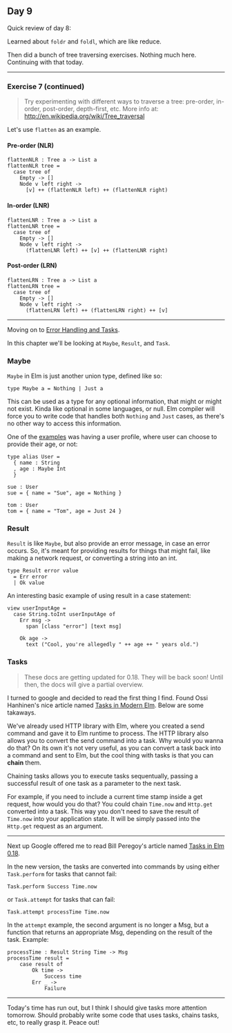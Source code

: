 ## Day 9

Quick review of day 8:

Learned about `foldr` and `foldl`, which are like reduce.

Then did a bunch of tree traversing exercises. Nothing much here. Continuing with that today.

--- 

### Exercise 7 (continued)

> Try experimenting with different ways to traverse a tree: pre-order, in-order, post-order, depth-first, etc. More info at: http://en.wikipedia.org/wiki/Tree_traversal

Let's use `flatten` as an example.

#### Pre-order (NLR)

```
flattenNLR : Tree a -> List a
flattenNLR tree =
  case tree of
    Empty -> []
    Node v left right ->
      [v] ++ (flattenNLR left) ++ (flattenNLR right)
```

#### In-order (LNR)

```
flattenLNR : Tree a -> List a
flattenLNR tree =
  case tree of
    Empty -> []
    Node v left right ->
      (flattenLNR left) ++ [v] ++ (flattenLNR right)
```

#### Post-order (LRN)

```
flattenLRN : Tree a -> List a
flattenLRN tree =
  case tree of
    Empty -> []
    Node v left right ->
      (flattenLRN left) ++ (flattenLRN right) ++ [v]
```

---

Moving on to [Error Handling and Tasks](https://guide.elm-lang.org/error_handling/).

In this chapter we'll be looking at `Maybe`, `Result`, and `Task`.

### Maybe

`Maybe` in Elm is just another union type, defined like so:
```
type Maybe a = Nothing | Just a
```

This can be used as a type for any optional information, that might or might not exist. Kinda like optional in some languages, or null. Elm compiler will force you to write code that handles both `Nothing` and `Just` cases, as there's no other way to access this information.

One of the [examples](./errors-tasks/maybe.elm) was having a user profile, where user can choose to provide their age, or not:
```
type alias User =
  { name : String
  , age : Maybe Int
  }

sue : User
sue = { name = "Sue", age = Nothing }

tom : User
tom = { name = "Tom", age = Just 24 }
```

### Result

`Result` is like `Maybe`, but also provide an error message, in case an error occurs. So, it's meant for providing results for things that might fail, like making a network request, or converting a string into an int.

```
type Result error value
  = Err error
  | Ok value
```

An interesting basic example of using result in a case statement:

```
view userInputAge =
  case String.toInt userInputAge of
    Err msg ->
      span [class "error"] [text msg]
    
    Ok age ->
      text ("Cool, you're allegedly " ++ age ++ " years old.")
```

### Tasks

> These docs are getting updated for 0.18. They will be back soon! Until then, the docs will give a partial overview.

I turned to google and decided to read the first thing I find. Found Ossi Hanhinen's nice article named [Tasks in Modern Elm](http://ohanhi.com/tasks-in-modern-elm.html). Below are some takaways.

We've already used HTTP library with Elm, where you created a send command and gave it to Elm runtime to process. The HTTP library also allows you to convert the send command into a task. Why would you wanna do that? On its own it's not very useful, as you can convert a task back into a command and sent to Elm, but the cool thing with tasks is that you can **chain** them.

Chaining tasks allows you to execute tasks sequentually, passing a successful result of one task as a parameter to the next task.

For example, if you need to include a current time stamp inside a get request, how would you do that? You could chain `Time.now` and `Http.get` converted into a task. This way you don't need to save the result of `Time.now` into your application state. It will be simply passed into the `Http.get` request as an argument.

---

Next up Google offered me to read Bill Peregoy's article named [Tasks in Elm 0.18](https://becoming-functional.com/tasks-in-elm-0-18-2b64a35fd82e).

In the new version, the tasks are converted into commands by using either `Task.perform` for tasks that cannot fail:

```
Task.perform Success Time.now
```

or `Task.attempt` for tasks that can fail:

```
Task.attempt processTime Time.now
```

In the `attempt` example, the second argument is no longer a Msg, but a function that returns an appropriate Msg, depending on the result of the task. Example:

```
processTime : Result String Time -> Msg
processTime result =
    case result of
        Ok time ->
            Success time
        Err _ ->
            Failure
```

---

Today's time has run out, but I think I should give tasks more attention tomorrow. Should probably write some code that uses tasks, chains tasks, etc, to really grasp it. Peace out!